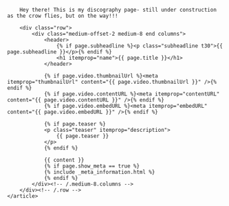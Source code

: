 		Hey there! This is my discography page- still under construction as the crow flies, but on the way!!!
		
		<div class="row">
			<div class="medium-offset-2 medium-8 end columns">
				<header>
					{% if page.subheadline %}<p class="subheadline t30">{{ page.subheadline }}</p>{% endif %}
					<h1 itemprop="name">{{ page.title }}</h1>
				</header>

				{% if page.video.thumbnailUrl %}<meta itemprop="thumbnailUrl" content="{{ page.video.thumbnailUrl }}" />{% endif %}
				{% if page.video.contentURL %}<meta itemprop="contentURL" content="{{ page.video.contentURL }}" />{% endif %}
				{% if page.video.embedURL %}<meta itemprop="embedURL" content="{{ page.video.embedURL }}" />{% endif %}

				{% if page.teaser %}
				<p class="teaser" itemprop="description">
					{{ page.teaser }}
				</p>
				{% endif %}

				{{ content }}
				{% if page.show_meta == true %}
				{% include _meta_information.html %}
				{% endif %}
			</div><!-- /.medium-8.columns -->
		</div><!-- /.row -->
	</article>

</div><!-- /.small-12.columns -->

